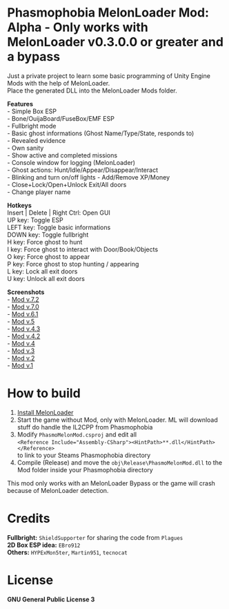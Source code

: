 ﻿# Phasmophobia MelonLoader Mod: Alpha - Only works with MelonLoader v0.3.0.0 or greater and a bypass 

Just a private project to learn some basic programming of Unity Engine Mods with the help of MelonLoader.  
Place the generated DLL into the MelonLoader Mods folder.   


**Features**  
\- Simple Box ESP  
\- Bone/OuijaBoard/FuseBox/EMF ESP  
\- Fullbright mode  
\- Basic ghost informations (Ghost Name/Type/State, responds to)  
\- Revealed evidence  
\- Own sanity  
\- Show active and completed missions  
\- Console window for logging (MelonLoader)  
\- Ghost actions: Hunt/Idle/Appear/Disappear/Interact  
\- Blinking and turn on/off lights
\- Add/Remove XP/Money   
\- Close+Lock/Open+Unlock Exit/All doors  
\- Change player name


**Hotkeys**  
Insert | Delete | Right Ctrl: Open GUI  
UP key: Toggle ESP  
LEFT key: Toggle basic informations  
DOWN key: Toggle fullbright  
H key: Force ghost to hunt  
I key: Force ghost to interact with Door/Book/Objects  
O key: Force ghost to appear  
P key: Force ghost to stop hunting / appearing  
L key: Lock all exit doors  
U key: Unlock all exit doors  


**Screenshots**  
\- [Mod v.7.2](Images/v7.2.png)  
\- [Mod v.7.0](Images/v7.0_HAC-Edition.jpg)  
\- [Mod v.6.1](Images/v6.1.png)  
\- [Mod v.5](Images/v5.png)  
\- [Mod v.4.3](Images/v4.3.png)  
\- [Mod v.4.2](Images/v4.2.png)  
\- [Mod v.4](Images/v4.png)  
\- [Mod v.3](Images/v3.png)  
\- [Mod v.2](Images/v2.png)  
\- [Mod v.1](Images/v1.png)


# How to build
1. [Install MelonLoader](https://melonwiki.xyz/#/README)
2. Start the game without Mod, only with MelonLoader. ML will download stuff do handle the IL2CPP from Phasmophobia
3. Modify `PhasmoMelonMod.csproj` and edit all  
```<Reference Include="Assembly-CSharp"><HintPath>**.dll</HintPath></Reference>```  
to link to your Steams Phasmophobia directory
4. Compile (Release) and move the `obj\Release\PhasmoMelonMod.dll` to the Mod folder inside your Phasmophobia directory

This mod only works with an MelonLoader Bypass or the game will crash because of MelonLoader detection.



# Credits
**Fullbright:** `ShieldSupporter` for sharing the code from `Plagues`  
**2D Box ESP idea:** `EBro912`  
**Others:** `HYPExMon5ter`, `Martin951`, `tecnocat`


# License
**GNU General Public License 3**
